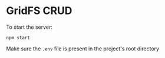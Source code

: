 # GridFS CRUD

To start the server:
    
    npm start

Make sure the `.env` file is present in the project's root directory
